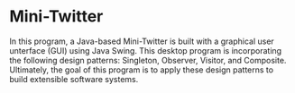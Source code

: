 # Mini-Twitter
In this program, a Java-based Mini-Twitter is built with a graphical user unterface (GUI) using Java Swing. This desktop program is incorporating the following design patterns: Singleton, Observer, Visitor, and Composite. Ultimately, the goal of this program is to apply these design patterns to build extensible software systems.
